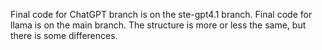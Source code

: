 Final code for ChatGPT branch is on the ste-gpt4.1 branch. 
Final code for llama is on the main branch.
The structure is more or less the same, but there is some differences.
